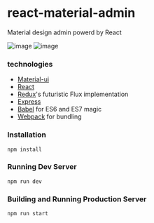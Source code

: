 # react-material-admin
Material design admin powerd by React

![image](https://github.com/chenzhenyao/react-material-admin/blob/master/public/img/snapshoot-1.png)
![image](https://github.com/chenzhenyao/react-material-admin/blob/master/public/img/snapshoot-2.png)

### technologies

* [Material-ui](http://www.material-ui.com)
* [React](https://github.com/facebook/react)
* [Redux](https://github.com/rackt/redux)'s futuristic Flux implementation
* [Express](http://expressjs.com)
* [Babel](http://babeljs.io) for ES6 and ES7 magic
* [Webpack](http://webpack.github.io) for bundling

### Installation
	npm install

### Running Dev Server
	npm run dev

### Building and Running Production Server
	npm run start